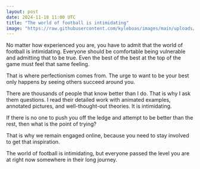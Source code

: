 ```yaml
---
layout: post
date: 2024-11-18 11:00 UTC
title: "The world of football is intimidating"
image: "https://raw.githubusercontent.com/kyleboas/images/main/uploads/2024/11/16/Image-16Nov2024_01:55:13.png"
---
```


No matter how experienced you are, you have to admit that the world of football is intimidating. Everyone should be comfortable being vulnerable and admitting that to be true. Even the best of the best at the top of the game must feel that same feeling.

<!---more--->

That is where perfectionism comes from. The urge to want to be your best only happens by seeing others succeed around you. 

There are thousands of people that know better than I do. That is why I ask them questions. I read their detailed work with animated examples, annotated pictures, and well-thought-out theories. It is intimidating.

If there is no one to push you off the ledge and attempt to be better than the rest, then what is the point of trying?

That is why we remain engaged online, because you need to stay involved to get that inspiration.

The world of football is intimidating, but everyone passed the level you are at right now somewhere in their long journey.